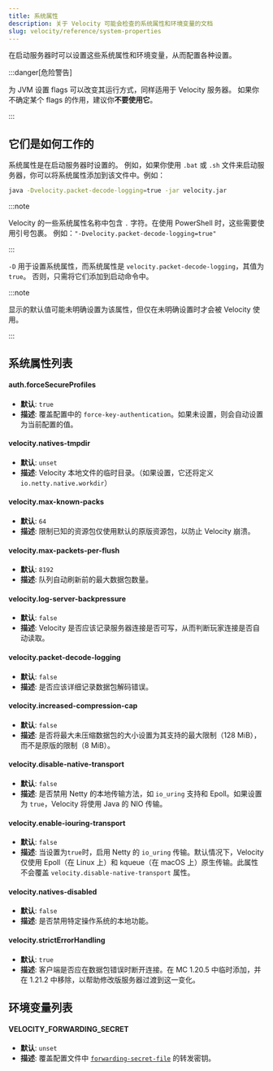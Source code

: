 ```yaml
---
title: 系统属性
description: 关于 Velocity 可能会检查的系统属性和环境变量的文档
slug: velocity/reference/system-properties
---
```


在启动服务器时可以设置这些系统属性和环境变量，从而配置各种设置。

:::danger[危险警告]

为 JVM 设置 flags 可以改变其运行方式，同样适用于 Velocity 服务器。
如果你不确定某个 flags 的作用，建议你**不要使用它**。

:::

## 它们是如何工作的

系统属性是在启动服务器时设置的。
例如，如果你使用 `.bat` 或 `.sh` 文件来启动服务器，你可以将系统属性添加到该文件中。例如：

```bash
java -Dvelocity.packet-decode-logging=true -jar velocity.jar
```

:::note

Velocity 的一些系统属性名称中包含 `.` 字符。在使用 PowerShell 时，这些需要使用引号包裹。
例如：`"-Dvelocity.packet-decode-logging=true"`

:::

`-D` 用于设置系统属性，而系统属性是 `velocity.packet-decode-logging`，其值为 `true`。
否则，只需将它们添加到启动命令中。

:::note

显示的默认值可能未明确设置为该属性，但仅在未明确设置时才会被 Velocity 使用。

:::

## 系统属性列表

#### auth.forceSecureProfiles

- **默认**: `true`
- **描述**: 覆盖配置中的 `force-key-authentication`。如果未设置，则会自动设置为当前配置的值。

#### velocity.natives-tmpdir

- **默认**: `unset`
- **描述**: Velocity 本地文件的临时目录。（如果设置，它还将定义 `io.netty.native.workdir`）

#### velocity.max-known-packs

- **默认**: `64`
- **描述**: 限制已知的资源包仅使用默认的原版资源包，以防止 Velocity 崩溃。

#### velocity.max-packets-per-flush

- **默认**: `8192`
- **描述**: 队列自动刷新前的最大数据包数量。

#### velocity.log-server-backpressure

- **默认**: `false`
- **描述**: Velocity 是否应该记录服务器连接是否可写，从而判断玩家连接是否自动读取。

#### velocity.packet-decode-logging

- **默认**: `false`
- **描述**: 是否应该详细记录数据包解码错误。

#### velocity.increased-compression-cap

- **默认**: `false`
- **描述**: 是否将最大未压缩数据包的大小设置为其支持的最大限制（128 MiB），而不是原版的限制（8 MiB）。

#### velocity.disable-native-transport

- **默认**: `false`
- **描述**: 是否禁用 Netty 的本地传输方法，如 `io_uring` 支持和 Epoll。如果设置为 `true`，Velocity 将使用 Java 的 NIO 传输。

#### velocity.enable-iouring-transport

- **默认**: `false`
- **描述**: 当设置为`true`时，启用 Netty 的 `io_uring` 传输。默认情况下，Velocity 仅使用 Epoll（在 Linux 上）和 kqueue（在 macOS 上）原生传输。此属性不会覆盖 `velocity.disable-native-transport` 属性。

#### velocity.natives-disabled

- **默认**: `false`
- **描述**: 是否禁用特定操作系统的本地功能。

#### velocity.strictErrorHandling

- **默认**: `true`
- **描述**: 客户端是否应在数据包错误时断开连接。在 MC 1.20.5 中临时添加，并在 1.21.2 中移除，以帮助修改版服务器过渡到这一变化。

## 环境变量列表

#### VELOCITY_FORWARDING_SECRET

- **默认**: `unset`
- **描述**: 覆盖配置文件中 [`forwarding-secret-file`](/velocity/configuration#root-section) 的转发密钥。
